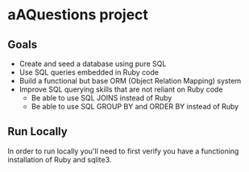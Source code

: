 # aAQuestions project

## Goals

- Create and seed a database using pure SQL
- Use SQL queries embedded in Ruby code
- Build a functional but base ORM (Object Relation Mapping) system
- Improve SQL querying skills that are not reliant on Ruby code
  - Be able to use SQL JOINS instead of Ruby
  - Be able to use SQL GROUP BY and ORDER BY instead of Ruby

## Run Locally

In order to run locally you'll need to first verify you have a functioning installation of Ruby and sqlite3.
